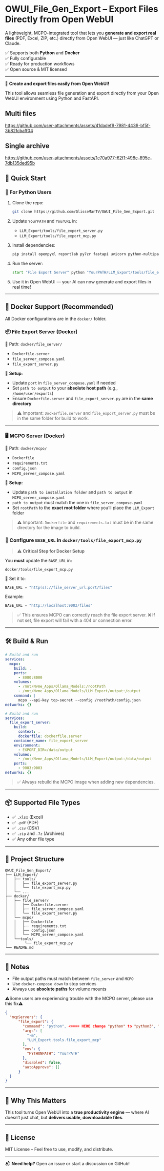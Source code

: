 # OWUI_File_Gen_Export – Export Files Directly from Open WebUI

A lightweight, MCPO-integrated tool that lets you **generate and export real files** (PDF, Excel, ZIP, etc.) directly from Open WebUI — just like ChatGPT or Claude.

✅ Supports both **Python** and **Docker**  
✅ Fully configurable  
✅ Ready for production workflows  
✅ Open source & MIT licensed

---

🚀 **Create and export files easily from Open WebUI!**

This tool allows seamless file generation and export directly from your Open WebUI environment using Python and FastAPI.

## Multi files

https://github.com/user-attachments/assets/41dadef9-7981-4439-bf5f-3b82fcbaff04


## Single archive

https://github.com/user-attachments/assets/1e70a977-62f1-498c-895c-7db135ded95b


## 🚀 Quick Start

### 🔧 For Python Users

1. Clone the repo:
   ```bash
   git clone https://github.com/GlisseManTV/OWUI_File_Gen_Export.git
   ```

2. Update `YourPATH` and `YourURL` in:
   - `LLM_Export/tools/file_export_server.py`
   - `LLM_Export/tools/file_export_mcp.py`

3. Install dependencies:
   ```bash
   pip install openpyxl reportlab py7zr fastapi uvicorn python-multipart mcp
   ```

4. Run the server:
   ```bat
   start "File Export Server" python "YourPATH/LLM_Export/tools/file_export_server.py"
   ```

5. Use it in Open WebUI — your AI can now generate and export files in real time!

---

## 🐳 Docker Support (Recommended)

All Docker configurations are in the `docker/` folder.

### 📦 File Export Server (Docker)

📁 Path: `docker/file_server/`

- `Dockerfile.server`
- `file_server_compose.yaml`
- `file_export_server.py`

🔧 **Setup:**
- Update `port` in `file_server_compose.yaml` if needed
- Set `path to output` to your **absolute host path** (e.g., `/home/user/exports`)
- Ensure `Dockerfile.server` and `file_export_server.py` are in the **same directory**

> ⚠️ Important: `Dockerfile.server` and `file_export_server.py` must be in the same folder for build to work.

---

### 🖥️ MCPO Server (Docker)

📁 Path: `docker/mcpo/`

- `Dockerfile`
- `requirements.txt`
- `config.json`
- `MCPO_server_compose.yaml`

🔧 **Setup:**
- Update `path to installation folder` and `path to output` in `MCPO_server_compose.yaml`
- `path to output` must match the one in `file_server_compose.yaml`
- Set `rootPath` to the **exact root folder** where you’ll place the `LLM_Export` folder

> ⚠️ Important: `Dockerfile` and `requirements.txt` must be in the same directory for the image to build.

### 🔗 Configure `BASE_URL` in `docker/tools/file_export_mcp.py`
> ⚠️ **Critical Step for Docker Setup**

You **must** update the `BASE_URL` in:
```
docker/tools/file_export_mcp.py
```

📍 Set it to:
```python
BASE_URL = "http(s)://file_server_url:port/files"
```

Example:
```python
BASE_URL = "http://localhost:9003/files"
```

> ✅ This ensures MCPO can correctly reach the file export server.
> ❌ If not set, file export will fail with a 404 or connection error.

---

## 🛠️ Build & Run

```yaml
# Build and run
services:
  mcpo:
    build: .
    ports:
      - 8000:8000
    volumes:
      - /mnt/Nvme_Apps/Ollama_Models:/rootPath
      - /mnt/Nvme_Apps/Ollama_Models/LLM_Export/output:/output
    command: |
      mcpo --api-key top-secret --config /rootPath/config.json
networks: {}
```
```yaml
# Build and run
services:
  file_export_server:
    build:
      context: .
      dockerfile: dockerfile.server
    container_name: file_export_server
    environment:
      - EXPORT_DIR=/data/output
    volumes:
      - /mnt/Nvme_Apps/Ollama_Models/LLM_Export/output:/data/output
    ports:
      - 9003:9003
networks: {}
```

> ✅ Always rebuild the MCPO image when adding new dependencies.

---

## 📦 Supported File Types

- ✅ `.xlsx` (Excel)
- ✅ `.pdf` (PDF)
- ✅ `.csv` (CSV)
- ✅ `.zip` and `.7z` (Archives)
- ✅ Any other file type 

---

## 📂 Project Structure

```
OWUI_File_Gen_Export/
├── LLM_Export/
│   ├── tools/
│   │   ├── file_export_server.py
│   │   └── file_export_mcp.py
│   └── ...
├── docker/
│   ├── file_server/
│   │   ├── Dockerfile.server
│   │   ├── file_server_compose.yaml
│   │   └── file_export_server.py
│   └── mcpo/
│   │   ├── Dockerfile
│   │   ├── requirements.txt
│   │   ├── config.json
│   │   └── MCPO_server_compose.yaml
│   └──tools/
│        └── file_export_mcp.py
└── README.md
```

---

## 📌 Notes

- File output paths must match between `file_server` and `MCPO`
- Use `docker-compose down` to stop services
- Always use **absolute paths** for volume mounts
  
⚠️Some users are experiencing trouble with the MCPO server, please use this fix⚠️
```config.json
{
  "mcpServers": {
      "file_export": {
        "command": "python", <==== HERE change "python" to "python3", "python3.11" or "python3.12"
        "args": [
          "-m",
          "LLM_Export.tools.file_export_mcp"
        ],
        "env": {
          "PYTHONPATH": "YourPATH"
        },
        "disabled": false,
        "autoApprove": []
      }
  }
}

```
---

## 🌟 Why This Matters

This tool turns Open WebUI into a **true productivity engine** — where AI doesn’t just chat, but **delivers usable, downloadable files**.

---

## 📄 License

MIT License – Feel free to use, modify, and distribute.

---

📬 **Need help?** Open an issue or start a discussion on GitHub!

